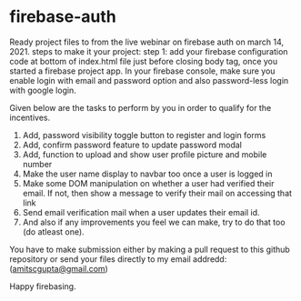 # firebase-auth
Ready project files to from the live webinar on firebase auth on march 14, 2021.
steps to make it your project:
step 1: add your firebase configuration code at bottom of index.html file just before closing body tag, once you started a firebase project app.
In your firebase console, make sure you enable login with email and password option and also password-less login with google login.

Given below are the tasks to perform by you in order to qualify for the incentives.

1. Add, password visibility toggle button to register and login forms
2. Add, confirm password feature to update password modal
3. Add, function to upload and show user profile picture and mobile number
4. Make the user name display to navbar too once a user is logged in
5. Make some DOM manipulation on whether a user had verified their email. If not, then show a message to verify their mail on accessing that link
6. Send email verification mail when a user updates their email id.
7. And also if any improvements you feel we can make, try to do that too (do atleast one).

You have to make submission either by making a pull request to this github repository or send your files directly to my email addredd: (amitscgupta@gmail.com)

Happy firebasing.

